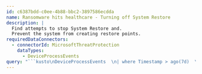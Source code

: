```yaml
---
id: c6387bdd-c0ee-4b88-bbc2-3897586ecdda
name: Ransomware hits healthcare - Turning off System Restore
description: |
  Find attempts to stop System Restore and.
  Prevent the system from creating restore points.
requiredDataConnectors:
  - connectorId: MicrosoftThreatProtection
    dataTypes:
      - DeviceProcessEvents
query: "```kusto\nDeviceProcessEvents  \n| where Timestamp > ago(7d)  \n// Pivoting for rundll32  \nand InitiatingProcessFileName =~ 'rundll32.exe'   \n// Looking for empty command line   \nand isnotempty(InitiatingProcessCommandLine)  \n// Looking for schtasks.exe as the created process  \nand FileName in~ ('schtasks.exe')  \n// Disabling system restore   \nand ProcessCommandLine has 'Change' and ProcessCommandLine has 'SystemRestore' \nand ProcessCommandLine has 'disable'\n```"
---
```


